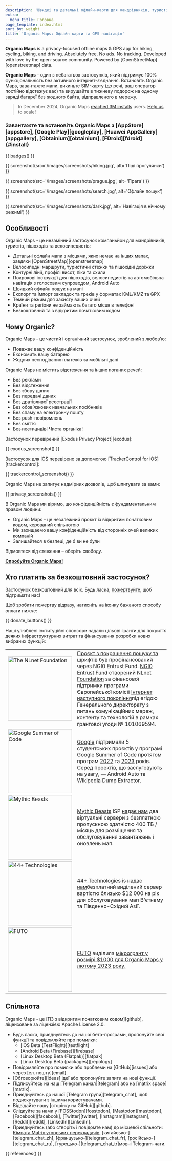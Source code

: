 ```yaml
---
description: 'Швидкі та детальні офлайн-карти для мандрівників, туристів, водіїв, пішоходів та велосипедистів, створені засновниками застосунку MapsWithMe (Maps.Me).'
extra:
  menu_title: Головна
page_template: index.html
sort_by: weight
title: 'Organic Maps: Офлайн карти та GPS навігація'
---
```


**Organic Maps** is a privacy-focused offline maps & GPS app for hiking, cycling, biking, and driving. Absolutely free. No ads. No tracking. Developed with love by the open-source community. Powered by [OpenStreetMap][openstreetmap] data.

**Organic Maps** - один з небагатьох застосунків, який підтримує 100% функціональність без активного інтернет-з’єднання. Встановіть Organic Maps, завантажте мапи, викиньте SIM-карту (до речі, ваш оператор постійно відстежує вас) та вирушайте в тижневу подорож на одному заряді батареї без жодного байта, відправленого в мережу.

> In December 2024, Organic Maps [reached 3M installs](@/news/2024-12-20/411/index.md) users. [Help us](@/donate/index.md) to scale!

### Завантажте та встановіть Organic Maps з [AppStore][appstore], [Google Play][googleplay], [Huawei AppGallery][appgallery], [Obtainium][obtainium], [FDroid][fdroid] {#install}

{{ badges() }}

{{ screenshot(src='/images/screenshots/hiking.jpg', alt='Піші прогулянки')
}}

{{ screenshot(src='/images/screenshots/prague.jpg', alt='Прага') }}

{{ screenshot(src='/images/screenshots/search.jpg', alt='Офлайн пошук') }}

{{ screenshot(src='/images/screenshots/dark.jpg', alt='Навігація в нічному
режимі') }}

## Особливості

Organic Maps - це незамінний застосунок компаньйон для мандрівників,
туристів, пішоходів та велосипедистів:

- Детальні офлайн мапи з місцями, яких немає на інших мапах, завдяки
  [OpenStreetMap][openstreetmap]
- Велосипедні маршрути, туристичні стежки та пішохідні доріжки
- Контурні лінії, профілі висот, піки та схили
- Покрокові інструкції для пішоходів, велосипедистів та автомобільна
  навігація з голосовим супроводом, Android Auto
- Швидкий офлайн пошук на мапі
- Експорт та імпорт закладок та треків у форматах KML/KMZ та GPX
- Темний режим для захисту ваших очей
- Країни та регіони не займають багато місця в телефоні
- Безкоштовний та з відкритим початковим кодом

## Чому Organic?

Organic Maps - це чистий і органічний застосунок, зроблений з любов’ю:

- Поважає вашу конфіденційність
- Економить вашу батарею
- Жодних несподіваних платежів за мобільні дані

Organic Maps не містить відстеження та інших поганих речей:

- Без реклами
- Без відстеження
- Без збору даних
- Без передачі даних
- Без дратівливої реєстрації
- Без обов’язкових навчальних посібників
- Без спаму на електронну пошту
- Без push-повідомлень
- Без сміття
- ~~Без пестицидів!~~ Чиста органіка!

Застосунок перевірений [Exodus Privacy Project][exodus]:

{{ exodus_screenshot() }}

Застосусок для iOS перевірено за допомогою [TrackerControl for
iOS][trackercontrol]:

{{ trackercontrol_screenshot() }}

Organic Maps не запитує надмірних дозволів, щоб шпигувати за вами:

{{ privacy_screenshots() }}

В Organic Maps ми віримо, що конфіденційність є фундаментальним правом
людини:

- Organic Maps - це незалежний проєкт із відкритим початковим кодом,
  керований спільнотою
- Ми захищаємо вашу конфіденційність від сторонніх очей великих компаній
- Залишайтеся в безпеці, де б ви не були

Відмовтеся від стеження – оберіть свободу.

**[Спробуйте Organic Maps!](#install)**

## Хто платить за безкоштовний застосунок?

Застосунок безкоштовний для всіх. Будь ласка,
[пожертвуйте](@/donate/index.uk.md), щоб підтримати нас!

Щоб зробити пожертву відразу, натисніть на іконку бажаного способу оплати
нижче:

{{ donate_buttons() }}

Наші улюблені інституційні спонсори надали цільові гранти для покриття
деяких інфраструктурних витрат та фінансування розробки нових вибраних
функцій:

<table style="border-spacing: 20px">
  <tr>
    <td>
      <a href="https://nlnet.nl/"><img src="{{ base_url() }}/sponsors/nlnet.svg" alt="The NLnet Foundation" width="200px"></a>
    </td>
    <td>
      <a href="https://github.com/organicmaps/organicmaps/milestone/7">Проєкт з покращення пошуку та шрифтів</a> був <a href="https://nlnet.nl/project/OrganicMaps/">профінансований</a> через NGI0 Entrust Fund. <a href="https://nlnet.nl/entrust/">NGI0 Entrust Fund</a> створений <a href="https://nlnet.nl/">NLnet Foundation</a> за фінансової підтримки програми Європейської комісії <a href="https://www.ngi.eu/">Інтернет наступного покоління</a>під егідою Генерального директорату з питань комунікаційних мереж, контенту та технологій в рамках грантової угоди № 101069594.
    </td>
  </tr>
  <tr>
    <td>
      <a href="https://summerofcode.withgoogle.com/"><img src="{{ base_url() }}/sponsors/gsoc.svg" alt="Google Summer of Code" width="200px"></a>
    </td>
    <td>
      <a href="https://summerofcode.withgoogle.com/">Google</a> підтримали 5 студентських проєктів у програмі Google Summer of Code протягом програм <a href="https://summerofcode.withgoogle.com/programs/2022/organizations/organic-maps">2022</a> та <a href="https://summerofcode.withgoogle.com/programs/2023/organizations/organic-maps">2023</a> років. Серед проектів, що заслуговують на увагу, — Android Auto та Wikipedia Dump Extractor.
    </td>
  </tr>
  <tr>
    <td>
      <a href="https://www.mythic-beasts.com/"><img src="{{ base_url() }}/sponsors/mythic-beasts.png" alt="Mythic Beasts" width="200px"></a>
    </td>
    <td>
      <a href="https://www.mythic-beasts.com/">Mythic Beasts</a> ISP <a href="https://www.mythic-beasts.com/blog/2021/10/06/improving-the-world-bit-by-expensive-bit/">надає нам</a> два віртуальні сервери з безплатною пропускною здатністю 400 ТБ / місяць для розміщення та обслуговування завантажень і оновлень мап.
    </td>
  </tr>
  <tr>
    <td>
      <a href="https://44plus.vn"><img src="{{ base_url() }}/sponsors/44plus.svg" alt="44+ Technologies" width="200px"></a>
    </td>
    <td>
      <a href="https://44plus.vn">44+ Technologies</a> is <a href="https://44plus.vn/organicmaps">надає нам</a>безплатний виділений сервер вартістю близько $12 000 на рік для обслуговування мап В'єтнаму та Південно-Східної Азії.
    </td>
  </tr>
  <tr>
    <td>
      <a href="https://futo.org"><img src="{{ base_url() }}/sponsors/futo.svg" alt="FUTO" width="200px"></a>
    </td>
    <td>
      <a href="https://futo.org">FUTO</a> виділила <a href="https://www.youtube.com/watch?v=fJJclgBHrEw">мікрогрант у розмірі $1000 для Organic Maps у лютому 2023 року.
    </td>
  </tr>
</table>

## Спільнота

Organic Maps - це [ПЗ з відкритим початковим кодом][github], ліцензоване за
ліцензією Apache License 2.0.

- Будь ласка, приєднуйтесь до нашої бета-програми, пропонуйте свої функції
  та повідомляйте про помилки:
  * [iOS Beta (TestFlight)][testflight]
  * [Android Beta (Firebase)][firebase]
  * [Linux Desktop Beta (Flatpak)][flatpak]
  * [Linux Desktop Beta (packages)][repology]
- Повідомляйте про помилки або проблеми на [GitHub][issues] або через
  [ел. пошту][email].
- [Обговорюйте][ideas] ідеї або пропонуйте запити на нові функції.
- Підписуйтесь на наш [Telegram канал][telegram] або на [matrix
  space][matrix].
- Приєднуйтесь до нашої [Telegram групи][telegram_chat], щоб подискутувати з
  іншими користувачами.
- Відвідайте нашу [сторінку на GitHub][github].
- Слідкуйте за нами у [FOSStodon][fosstodon], [Mastodon][mastodon],
  [Facebook][facebook], [Twitter][twitter], [Instagram][instagram],
  [Reddit][reddit], [LinkedIn][LinkedIn].
- Приєднуйтесь (або створіть і повідомте нам) до місцевої спільноти:
  [Кімната Matrix угорських
  перекладачів](https://matrix.to/#/#organicmapstranslate_hu:matrix.org),
  [китайсько-][telegram_chat_zh], [французько-][telegram_chat_fr],
  [російсько-][telegram_chat_ru], [турецько-][telegram_chat_tr]мовні
  Telegram-чати.

[fork]: https://uk.wikipedia.org/wiki/%D0%A4%D0%BE%D1%80%D0%BA

{{ references() }}
